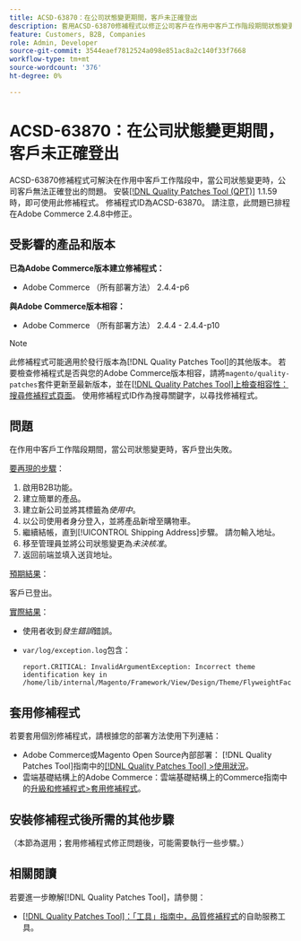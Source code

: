 ```yaml
---
title: ACSD-63870：在公司狀態變更期間，客戶未正確登出
description: 套用ACSD-63870修補程式以修正公司客戶在作用中客戶工作階段期間狀態變更時無法正確登出的Adobe Commerce問題。
feature: Customers, B2B, Companies
role: Admin, Developer
source-git-commit: 3544eaef7812524a098e851ac8a2c140f33f7668
workflow-type: tm+mt
source-wordcount: '376'
ht-degree: 0%

---
```



# ACSD-63870：在公司狀態變更期間，客戶未正確登出

ACSD-63870修補程式可解決在作用中客戶工作階段中，當公司狀態變更時，公司客戶無法正確登出的問題。 安裝[[!DNL Quality Patches Tool (QPT)]](/help/tools/quality-patches-tool/quality-patches-tool-to-self-serve-quality-patches.md) 1.1.59時，即可使用此修補程式。 修補程式ID為ACSD-63870。 請注意，此問題已排程在Adobe Commerce 2.4.8中修正。

## 受影響的產品和版本

**已為Adobe Commerce版本建立修補程式：**

* Adobe Commerce （所有部署方法） 2.4.4-p6

**與Adobe Commerce版本相容：**

* Adobe Commerce （所有部署方法） 2.4.4 - 2.4.4-p10

>[!NOTE]
>
>此修補程式可能適用於發行版本為[!DNL Quality Patches Tool]的其他版本。 若要檢查修補程式是否與您的Adobe Commerce版本相容，請將`magento/quality-patches`套件更新至最新版本，並在[[!DNL Quality Patches Tool]上檢查相容性：搜尋修補程式頁面](https://experienceleague.adobe.com/tools/commerce-quality-patches/index.html)。 使用修補程式ID作為搜尋關鍵字，以尋找修補程式。

## 問題

在作用中客戶工作階段期間，當公司狀態變更時，客戶登出失敗。

<u>要再現的步驟</u>：

1. 啟用B2B功能。
1. 建立簡單的產品。
1. 建立新公司並將其標籤為&#x200B;*使用中*。
1. 以公司使用者身分登入，並將產品新增至購物車。
1. 繼續結帳，直到[!UICONTROL Shipping Address]步驟。 請勿輸入地址。
1. 移至管理員並將公司狀態變更為&#x200B;*未決核准*。
1. 返回前端並填入送貨地址。

<u>預期結果</u>：

客戶已登出。

<u>實際結果</u>：

* 使用者收到&#x200B;*發生錯誤*&#x200B;錯誤。
* `var/log/exception.log`包含：

  ```
  report.CRITICAL: InvalidArgumentException: Incorrect theme identification key in /home/lib/internal/Magento/Framework/View/Design/Theme/FlyweightFactory.php:60
  ```


## 套用修補程式

若要套用個別修補程式，請根據您的部署方法使用下列連結：

* Adobe Commerce或Magento Open Source內部部署： [!DNL Quality Patches Tool]指南中的[[!DNL Quality Patches Tool] >使用狀況](/help/tools/quality-patches-tool/usage.md)。
* 雲端基礎結構上的Adobe Commerce：雲端基礎結構上的Commerce指南中的[升級和修補程式>套用修補程式](https://experienceleague.adobe.com/docs/commerce-cloud-service/user-guide/develop/upgrade/apply-patches.html)。

## 安裝修補程式後所需的其他步驟

（本節為選用；套用修補程式修正問題後，可能需要執行一些步驟。） 

## 相關閱讀

若要進一步瞭解[!DNL Quality Patches Tool]，請參閱：

* [[!DNL Quality Patches Tool]：「工具」指南中，品質修補程式](/help/tools/quality-patches-tool/quality-patches-tool-to-self-serve-quality-patches.md)的自助服務工具。

